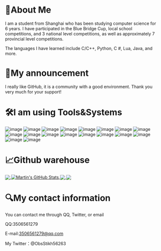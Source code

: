 # 📜About Me
I am a student from Shanghai who has been studying computer science for 6 years. I have participated in the Blue Bridge Cup, local school competitions, and 3 national level competitions, as well as approximately 7 provincial level competitions.

The languages I have learned include C/C++, Python, C #, Lua, Java, and more.

# 🧬My announcement
I really like GitHub, it is a community with a good environment. Thank you very much for your support!

# 🛠I am using Tools&Systems
![image](https://img.shields.io/badge/Windows-C/C++-blue)
![image](https://img.shields.io/badge/Linux-C/C++-blue)
![image](https://img.shields.io/badge/Linux-ssh)
![image](https://img.shields.io/badge/Windows-IDA_Pro-blue)
![image](https://img.shields.io/badge/Raspberry_Pi-4B-blue)
![image](https://img.shields.io/badge/Windows-Devcpp-blue)
![image](https://img.shields.io/badge/Windows-git-blue)
![image](https://img.shields.io/badge/Linux-git-blue)
![image](https://img.shields.io/badge/Linux-vim-blue)
![image](https://img.shields.io/badge/Linux-Sqlmap-blue)
![image](https://img.shields.io/badge/Linux-Msf-blue)
![image](https://img.shields.io/badge/Windows-blue)
![image](https://img.shields.io/badge/Raspberry_Pi-4B-blue)
![image](https://img.shields.io/badge/Linux-sysctl-blue)
![image](https://img.shields.io/badge/CentOS-tuned-blue)
![image](https://img.shields.io/badge/Linux-sysctlconf-blue)
![image](https://img.shields.io/badge/Linux-grub_customizer-blue)
![image](https://img.shields.io/badge/Linux-kernelcare-blue)

# 📈Github warehouse
<a href="https://github.com/WhiteFoxLinux/">
  <img align="center" src="https://github-readme-stats.vercel.app/api/top-langs/?username=WhiteFoxLinux&hide=python,html,tex&title_color=ffffff&text_color=c9cacc&icon_color=2bbc8a&bg_color=1d1f21&langs_count=3" />
</a>
<a href="https://github.com/WhiteFoxLinux/WhiteFoxLinux">
  <img align="center" src="https://github-readme-stats.vercel.app/api?username=WhiteFoxLinux&show_icons=true&line_height=27&count_private=true&title_color=ffffff&text_color=c9cacc&icon_color=2bbc8a&bg_color=1d1f21" alt="Martin's GitHub Stats" />
</a>

<a href="https://github.com/WhiteFoxLinux/RikeXdiskShell">
  <img align="center" src="https://github-readme-stats.vercel.app/api/pin/?username=WhiteFoxLinux&repo=c++-project-blueprint&title_color=ffffff&text_color=c9cacc&icon_color=2bbc8a&bg_color=1d1f21" />
</a>


<a href="https://github.com/WhiteFoxLinux/vAlerianSword-InternetProgramAnalysis">
  <img align="center" src="https://github-readme-stats.vercel.app/api/pin/?username=WhiteFoxLinux&repo=vAlerianSword-InternetProgramAnalysist&title_color=ffffff&text_color=c9cacc&icon_color=2bbc8a&bg_color=1d1f21" />
</a>   

# 🔍My contact information

You can contact me through QQ, Twitter, or email

QQ:3506561279

E-mail:3506561279@qq.com

My Twitter：@ObsStikh56263

